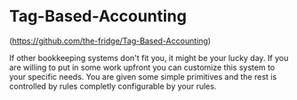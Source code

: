 # Tag-Based-Accounting

(https://github.com/the-fridge/Tag-Based-Accounting)

If other bookkeeping systems don't fit you, it might be your lucky day.
If you are willing to put in some work upfront you can customize this system to your specific needs.
You are given some simple primitives and the rest is controlled by rules completly configurable by your rules.
